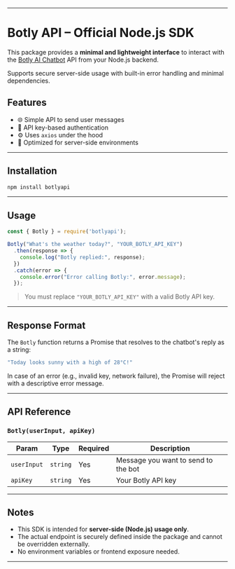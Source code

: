 
---

# Botly API – Official Node.js SDK

This package provides a **minimal and lightweight interface** to interact with the [Botly AI Chatbot](https://botly-bot.vercel.app) API from your Node.js backend.

Supports secure server-side usage with built-in error handling and minimal dependencies.

## Features

* 🌐 Simple API to send user messages
* 🔐 API key-based authentication
* ⚙️ Uses `axios` under the hood
* 💬 Optimized for server-side environments

---

## Installation

```bash
npm install botlyapi
```

---

## Usage

```js
const { Botly } = require('botlyapi');

Botly("What's the weather today?", "YOUR_BOTLY_API_KEY")
  .then(response => {
    console.log("Botly replied:", response);
  })
  .catch(error => {
    console.error("Error calling Botly:", error.message);
  });
```

> You must replace `"YOUR_BOTLY_API_KEY"` with a valid Botly API key.

---

## Response Format

The `Botly` function returns a Promise that resolves to the chatbot's reply as a string:

```js
"Today looks sunny with a high of 28°C!"
```

In case of an error (e.g., invalid key, network failure), the Promise will reject with a descriptive error message.

---

## API Reference

### `Botly(userInput, apiKey)`

| Param       | Type     | Required | Description                         |
| ----------- | -------- | -------- | ----------------------------------- |
| `userInput` | `string` | Yes    | Message you want to send to the bot |
| `apiKey`    | `string` | Yes    | Your Botly API key                  |

---

## Notes

* This SDK is intended for **server-side (Node.js) usage only**.
* The actual endpoint is securely defined inside the package and cannot be overridden externally.
* No environment variables or frontend exposure needed.

---

